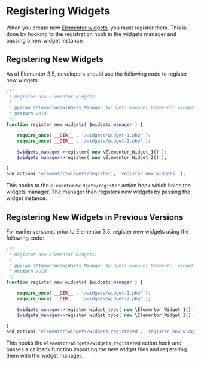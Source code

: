 # Registering Widgets

<Badge type="tip" vertical="top" text="Elementor Core" /> <Badge type="warning" vertical="top" text="Intermediate" />

When you create new [Elementor widgets](./../widgets/), you must register them. This is done by hooking to the registration hook in the widgets manager and passing a new widget instance.

## Registering New Widgets

As of Elementor 3.5, developers should use the following code to register new widgets:

```php
/**
 * Register new Elementor widgets.
 *
 * @param \Elementor\Widgets_Manager $widgets_manager Elementor widgets manager.
 * @return void
 */
function register_new_widgets( $widgets_manager ) {

	require_once( __DIR__ . '/widgets/widget-1.php' );
	require_once( __DIR__ . '/widgets/widget-2.php' );

	$widgets_manager->register( new \Elementor_Widget_1() );
	$widgets_manager->register( new \Elementor_Widget_2() );

}
add_action( 'elementor/widgets/register', 'register_new_widgets' );
```

This hooks to the `elementor/widgets/register` action hook which holds the widgets manager. The manager then registers new widgets by passing the widget instance.

## Registering New Widgets in Previous Versions

For earlier versions, prior to Elementor 3.5, register new widgets using the following code:

```php
/**
 * Register new Elementor widgets.
 *
 * @param \Elementor\Widgets_Manager $widgets_manager Elementor widgets manager.
 * @return void
 */
function register_new_widgets( $widgets_manager ) {

	require_once( __DIR__ . '/widgets/widget-1.php' );
	require_once( __DIR__ . '/widgets/widget-2.php' );

	$widgets_manager->register_widget_type( new \Elementor_Widget_1() );
	$widgets_manager->register_widget_type( new \Elementor_Widget_2() );

}
add_action( 'elementor/widgets/widgets_registered', 'register_new_widgets' );
```

This hooks the `elementor/widgets/widgets_registered` action hook and passes a callback function importing the new widget files and registering them with the widget manager.
